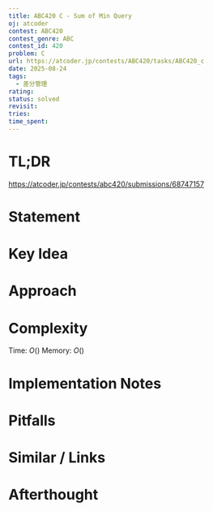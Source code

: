```yaml
---
title: ABC420 C - Sum of Min Query
oj: atcoder
contest: ABC420
contest_genre: ABC
contest_id: 420
problem: C
url: https://atcoder.jp/contests/ABC420/tasks/ABC420_c
date: 2025-08-24
tags:
  - 差分管理
rating:
status: solved
revisit:
tries:
time_spent:
---
```


# TL;DR
https://atcoder.jp/contests/abc420/submissions/68747157


# Statement

# Key Idea

# Approach

# Complexity
Time: $O()$
Memory: $O()$

# Implementation Notes

# Pitfalls

# Similar / Links

# Afterthought
